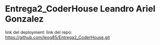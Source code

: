 # Entrega2_CoderHouse Leandro Ariel Gonzalez
link del deployment: 
link del repo: https://github.com/leog85/Entrega2_CoderHouse.git